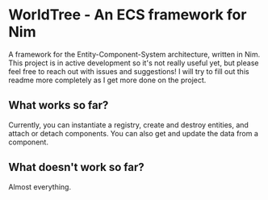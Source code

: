# WorldTree - An ECS framework for Nim

A framework for the Entity-Component-System architecture, written in Nim. This project is in active development so it's not really useful yet, but please feel free to reach out with issues and suggestions! I will try to fill out this readme more completely as I get more done on the project. 

## What works so far?

Currently, you can instantiate a registry, create and destroy entities, and attach or detach components. You can also get and update the data from a component.

## What doesn't work so far?

Almost everything. 